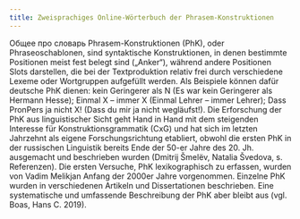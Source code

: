 ```yaml
---
title: Zweisprachiges Online-Wörterbuch der Phrasem-Konstruktionen
---
```

Общее про словарь
Phrasem-Konstruktionen (PhK), oder Phraseoschablonen, sind syntaktische Konstruktionen, in denen bestimmte Positionen meist fest belegt sind („Anker“), während andere Positionen Slots darstellen, die bei der Textproduktion relativ frei durch verschiedene Lexeme oder Wortgruppen aufgefüllt werden. Als Beispiele können dafür deutsche PhK dienen: kein Geringerer als N (Es war kein Geringerer als Hermann Hesse); Einmal X – immer X (Einmal Lehrer – immer Lehrer); Dass PronPers ja nicht X! (Dass du mir ja nicht wegläufst!). Die Erforschung der PhK aus linguistischer Sicht geht Hand in Hand mit dem steigenden Interesse für Konstruktionsgrammatik (CxG) und hat sich im letzten Jahrzehnt als eigene Forschungsrichtung etabliert, obwohl die ersten PhK in der russischen Linguistik bereits Ende der 50-er Jahre des 20. Jh. ausgemacht und beschrieben wurden (Dmitrij Šmelёv, Natalia Švedova, s. Referenzen). Die ersten Versuche, PhK lexikographisch zu erfassen, wurden von Vadim Melikjan Anfang der 2000er Jahre vorgenommen. Einzelne PhK wurden in verschiedenen Artikeln und Dissertationen beschrieben. Eine systematische und umfassende Beschreibung der PhK aber bleibt aus (vgl. Boas, Hans C. 2019). 

